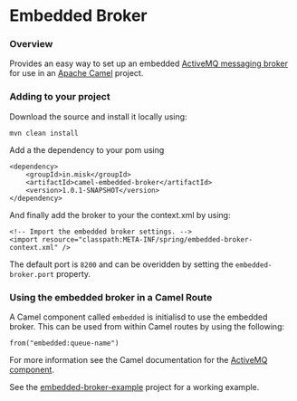 Embedded Broker
===============

### Overview
Provides an easy way to set up an embedded [ActiveMQ messaging broker](http://activemq.apache.org)
 for use in an [Apache Camel](https://camel.apache.org) project.

### Adding to your project
Download the source and install it locally using:

    mvn clean install

Add a the dependency to your pom using

    <dependency>
        <groupId>in.misk</groupId>
        <artifactId>camel-embedded-broker</artifactId>
        <version>1.0.1-SNAPSHOT</version>
    </dependency>

And finally add the broker to your the context.xml by using:

    <!-- Import the embedded broker settings. -->
    <import resource="classpath:META-INF/spring/embedded-broker-context.xml" /> 

The default port is `8200` and can be overidden by setting the `embedded-broker.port` 
property.


### Using the embedded broker in a Camel Route
A Camel component called `embedded` is initialisd to use the embedded broker. This can
be used from within Camel routes by using the following:

    from("embedded:queue-name")

For more information see the Camel documentation for the [ActiveMQ component](https://camel.apache.org/activemq.html).

See the [embedded-broker-example](https://github.com/rpmiskin/embedded-broker-example) project for a working example.
